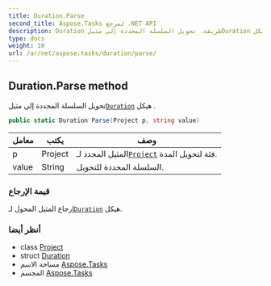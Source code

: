 ```yaml
---
title: Duration.Parse
second_title: Aspose.Tasks لمرجع .NET API
description: Duration طريقة. تحويل السلسلة المحددة إلى مثيلDuration هيكل .
type: docs
weight: 10
url: /ar/net/aspose.tasks/duration/parse/
---
```

## Duration.Parse method

تحويل السلسلة المحددة إلى مثيل[`Duration`](../) هيكل .

```csharp
public static Duration Parse(Project p, string value)
```

| معامل | يكتب | وصف |
| --- | --- | --- |
| p | Project | المثيل المحدد لـ[`Project`](../../project/) فئة لتحويل المدة. |
| value | String | السلسلة المحددة للتحويل. |

### قيمة الإرجاع

إرجاع المثيل المحول لـ[`Duration`](../) هيكل.

### أنظر أيضا

* class [Project](../../project/)
* struct [Duration](../)
* مساحة الاسم [Aspose.Tasks](../../duration/)
* المجسم [Aspose.Tasks](../../../)


